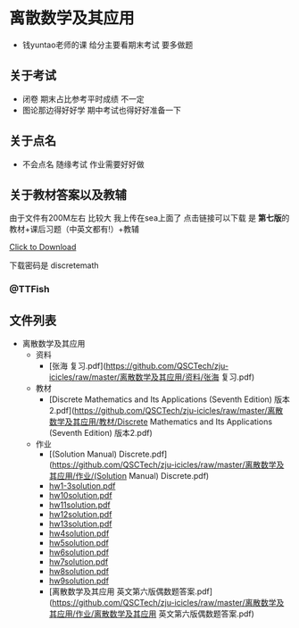 # 离散数学及其应用
- 钱yuntao老师的课 给分主要看期末考试 要多做题 

##  关于考试
- 闭卷 期末占比参考平时成绩 不一定
- 图论那边得好好学 期中考试也得好好准备一下

## 关于点名
- 不会点名 随缘考试 作业需要好好做

## 关于教材答案以及教辅
由于文件有200M左右 比较大 我上传在sea上面了 点击链接可以下载 是 **第七版**的教材+课后习题（中英文都有!）+教辅

[Click to Download](https://sea.zjuqsc.com/f/948a3567bbf74289b4fe/?dl=1)

下载密码是 discretemath

### @TTFish

## 文件列表

- 离散数学及其应用
    - 资料
        - [张海 复习.pdf](https://github.com/QSCTech/zju-icicles/raw/master/离散数学及其应用/资料/张海 复习.pdf)
    - 教材
        - [Discrete Mathematics and Its Applications (Seventh Edition) 版本2.pdf](https://github.com/QSCTech/zju-icicles/raw/master/离散数学及其应用/教材/Discrete Mathematics and Its Applications (Seventh Edition) 版本2.pdf)
    - 作业
        - [(Solution Manual) Discrete.pdf](https://github.com/QSCTech/zju-icicles/raw/master/离散数学及其应用/作业/(Solution Manual) Discrete.pdf)
        - [hw1-3solution.pdf](https://github.com/QSCTech/zju-icicles/raw/master/离散数学及其应用/作业/hw1-3solution.pdf)
        - [hw10solution.pdf](https://github.com/QSCTech/zju-icicles/raw/master/离散数学及其应用/作业/hw10solution.pdf)
        - [hw11solution.pdf](https://github.com/QSCTech/zju-icicles/raw/master/离散数学及其应用/作业/hw11solution.pdf)
        - [hw12solution.pdf](https://github.com/QSCTech/zju-icicles/raw/master/离散数学及其应用/作业/hw12solution.pdf)
        - [hw13solution.pdf](https://github.com/QSCTech/zju-icicles/raw/master/离散数学及其应用/作业/hw13solution.pdf)
        - [hw4solution.pdf](https://github.com/QSCTech/zju-icicles/raw/master/离散数学及其应用/作业/hw4solution.pdf)
        - [hw5solution.pdf](https://github.com/QSCTech/zju-icicles/raw/master/离散数学及其应用/作业/hw5solution.pdf)
        - [hw6solution.pdf](https://github.com/QSCTech/zju-icicles/raw/master/离散数学及其应用/作业/hw6solution.pdf)
        - [hw7solution.pdf](https://github.com/QSCTech/zju-icicles/raw/master/离散数学及其应用/作业/hw7solution.pdf)
        - [hw8solution.pdf](https://github.com/QSCTech/zju-icicles/raw/master/离散数学及其应用/作业/hw8solution.pdf)
        - [hw9solution.pdf](https://github.com/QSCTech/zju-icicles/raw/master/离散数学及其应用/作业/hw9solution.pdf)
        - [离散数学及其应用 英文第六版偶数题答案.pdf](https://github.com/QSCTech/zju-icicles/raw/master/离散数学及其应用/作业/离散数学及其应用 英文第六版偶数题答案.pdf)
